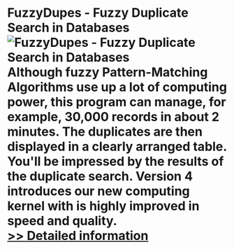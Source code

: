 # FuzzyDupes - Fuzzy Duplicate Search in Databases<br />![FuzzyDupes - Fuzzy Duplicate Search in Databases](https://mycommerce.akamaized.net/api/pimages/P167817/BIG/167817.JPG)<br />Although fuzzy Pattern-Matching Algorithms use up a lot of computing power, this program can manage, for example, 30,000 records in about 2 minutes. The duplicates are then displayed in a clearly arranged table. You'll be impressed by the results of the duplicate search. Version 4 introduces our new computing kernel with is highly improved in speed and quality.<br />[>> Detailed information](https://secure.shareit.com/shareit/product.html?productid=167817&affiliateid=200057808)